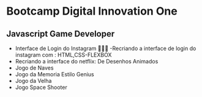 # Bootcamp Digital Innovation One

## Javascript Game Developer

- Interface de Login do Instagram 👨🏼‍🏫 -Recriando a interface de login do instagram com : HTML,CSS-FLEXBOX
- Recriando a interface do netflix: De Desenhos Animados
- Jogo de Naves
- Jogo da Memoria Estilo Genius
- Jogo da Velha
- Jogo Space Shooter
